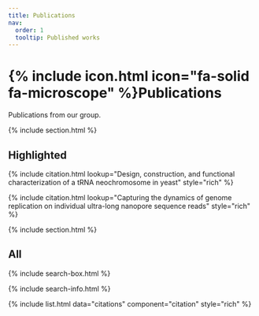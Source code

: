 ```yaml
---
title: Publications
nav:
  order: 1
  tooltip: Published works
---
```


# {% include icon.html icon="fa-solid fa-microscope" %}Publications

Publications from our group.

{% include section.html %}

## Highlighted

{% include citation.html lookup="Design, construction, and functional characterization of a tRNA neochromosome in yeast" style="rich" %}

{% include citation.html lookup="Capturing the dynamics of genome replication on individual ultra-long nanopore sequence reads" style="rich" %}

{% include section.html %}

## All

{% include search-box.html %}

{% include search-info.html %}

{% include list.html data="citations" component="citation" style="rich" %}
